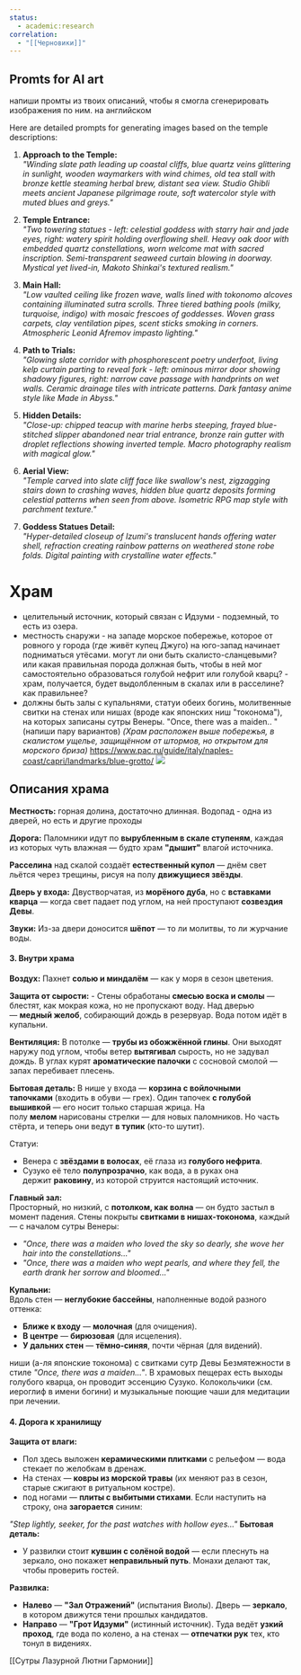 ```yaml
---
status:
  - academic:research
correlation:
  - "[[Черновики]]"
---
```


## Promts for AI art
напиши промты из твоих описаний, чтобы я смогла сгенерировать изображения по ним. на английском

Here are detailed prompts for generating images based on the temple descriptions:

1. **Approach to the Temple:**  
    _"Winding slate path leading up coastal cliffs, blue quartz veins glittering in sunlight, wooden waymarkers with wind chimes, old tea stall with bronze kettle steaming herbal brew, distant sea view. Studio Ghibli meets ancient Japanese pilgrimage route, soft watercolor style with muted blues and greys."_
    
2. **Temple Entrance:**  
    _"Two towering statues - left: celestial goddess with starry hair and jade eyes, right: watery spirit holding overflowing shell. Heavy oak door with embedded quartz constellations, worn welcome mat with sacred inscription. Semi-transparent seaweed curtain blowing in doorway. Mystical yet lived-in, Makoto Shinkai's textured realism."_
    
3. **Main Hall:**  
    _"Low vaulted ceiling like frozen wave, walls lined with tokonomo alcoves containing illuminated sutra scrolls. Three tiered bathing pools (milky, turquoise, indigo) with mosaic frescoes of goddesses. Woven grass carpets, clay ventilation pipes, scent sticks smoking in corners. Atmospheric Leonid Afremov impasto lighting."_
    
4. **Path to Trials:**  
    _"Glowing slate corridor with phosphorescent poetry underfoot, living kelp curtain parting to reveal fork - left: ominous mirror door showing shadowy figures, right: narrow cave passage with handprints on wet walls. Ceramic drainage tiles with intricate patterns. Dark fantasy anime style like Made in Abyss."_
    
5. **Hidden Details:**  
    _"Close-up: chipped teacup with marine herbs steeping, frayed blue-stitched slipper abandoned near trial entrance, bronze rain gutter with droplet reflections showing inverted temple. Macro photography realism with magical glow."_
    
6. **Aerial View:**  
    _"Temple carved into slate cliff face like swallow's nest, zigzagging stairs down to crashing waves, hidden blue quartz deposits forming celestial patterns when seen from above. Isometric RPG map style with parchment texture."_
    
7. **Goddess Statues Detail:**  
    _"Hyper-detailed closeup of Izumi's translucent hands offering water shell, refraction creating rainbow patterns on weathered stone robe folds. Digital painting with crystalline water effects."_
    


# Храм
 - целительный источник, который связан с Идзуми - подземный, то есть из озера. 
 - местность снаружи - на западе морское побережье, которое от ровного у города (где живёт купец Джуго) на юго-запад начинает подниматься утёсами. могут ли они быть скалисто-сланцевыми? или какая правильная порода должная быть, чтобы в ней мог самостоятельно образоваться голубой нефрит или голубой кварц? - храм, получается, будет выдолбленным в скалах или в расселине? как правильнее? 
 - должны быть залы с купальнями, статуи обеих богинь, молитвенные свитки на стенах или нишах (вроде как японских ниш "токонома"), на которых записаны сутры Венеры. "Once, there was a maiden.. " (напиши пару вариантов)
_(Храм расположен выше побережья, в скалистом ущелье, защищённом от штормов, но открытом для морского бриза)_
https://www.pac.ru/guide/italy/naples-coast/capri/landmarks/blue-grotto/
![](https://img.pac.ru/landmarks/348543/big/893E5C597F00010132E5C4AEDCC15EBF.jpg)

## Описания храма
**Местность:**  горная долина, достаточно длинная.
Водопад - одна из дверей, но есть и другие проходы


**Дорога:**  Паломники идут по **вырубленным в скале ступеням**, каждая из которых чуть влажная — будто храм **"дышит"** влагой источника.

**Расселина** над скалой создаёт **естественный купол** — днём свет льётся через трещины, рисуя на полу **движущиеся звёзды**.


**Дверь у входа:**  Двустворчатая, из **морёного дуба**, но с **вставками кварца** — когда свет падает под углом, на ней проступают **созвездия Девы**.

**Звуки:**  Из-за двери доносится **шёпот** — то ли молитвы, то ли журчание воды.

#### **3. Внутри храма**


**Воздух:**  Пахнет **солью и миндалём** — как у моря в сезон цветения.

**Защита от сырости:** - Стены обработаны **смесью воска и смолы** — блестят, как мокрая кожа, но не пропускают воду. Над дверью — **медный желоб**, собирающий дождь в резервуар. Вода потом идёт в купальни.

**Вентиляция:**  В потолке — **трубы из обожжённой глины**. Они выходят наружу под углом, чтобы ветер **вытягивал** сырость, но не задувал дождь. В углах курят **ароматические палочки** с сосновой смолой — запах перебивает плесень.


**Бытовая деталь:** В нише у входа — **корзина с войлочными тапочками** (входить в обуви — грех). Один тапочек **с голубой вышивкой** — его носит только старшая жрица.
 На полу **мелом** нарисованы стрелки — для новых паломников. Но часть стёрта, и теперь они ведут **в тупик** (кто-то шутит).

Статуи:
- Венера с **звёздами в волосах**, её глаза из **голубого нефрита**.
- Сузуко её тело **полупрозрачно**, как вода, а в руках она держит **раковину**, из которой струится настоящий источник.

**Главный зал:**  
Просторный, но низкий, с **потолком, как волна** — он будто застыл в момент падения. Стены покрыты **свитками в нишах-токонома**, каждый — с началом сутры Венеры:

- _"Once, there was a maiden who loved the sky so dearly, she wove her hair into the constellations..."_
- _"Once, there was a maiden who wept pearls, and where they fell, the earth drank her sorrow and bloomed..."_

**Купальни:**  
Вдоль стен — **неглубокие бассейны**, наполненные водой разного оттенка:

- **Ближе к входу** — **молочная** (для очищения).
- **В центре** — **бирюзовая** (для исцеления).
- **У дальних стен** — **тёмно-синяя**, почти чёрная (для видений).

ниши (а-ля японские токонома) с свитками сутр Девы Безмятежности в стиле _"Once, there was a maiden..."_.
В храмовых пещерах есть выходы голубого кварца, он проводит эссенцию Сузуко.
Колокольчики (см. иероглиф в имени богини) и музыкальные поющие чаши для медитации при лечении.
#### **4. Дорога к хранилищу**

**Защита от влаги:**
- Пол здесь выложен **керамическими плитками** с рельефом — вода стекает по желобкам в дренаж.
- На стенах — **ковры из морской травы** (их меняют раз в сезон, старые сжигают в ритуальном костре).
- под ногами — **плиты с выбитыми стихами**. Если наступить на строку, она **загорается** синим:

_"Step lightly, seeker, for the past watches with hollow eyes..."_
**Бытовая деталь:**
- У развилки стоит **кувшин с солёной водой** — если плеснуть на зеркало, оно покажет **неправильный путь**. Монахи делают так, чтобы проверить гостей.

**Развилка:**

- **Налево** — **"Зал Отражений"** (испытания Виолы). Дверь — **зеркало**, в котором движутся тени прошлых кандидатов.
- **Направо** — **"Грот Идзуми"** (истинный источник). Туда ведёт **узкий проход**, где вода по колено, а на стенах — **отпечатки рук** тех, кто тонул в видениях.


[[Сутры Лазурной Лютни Гармонии]]